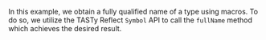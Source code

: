 In this example, we obtain a fully qualified name of a type using macros. To do so, we utilize the TASTy Reflect `Symbol` API to call the `fullName` method which achieves the desired result.
